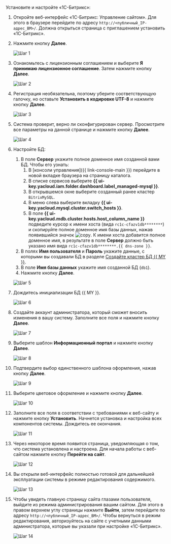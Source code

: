 Установите и настройте «1С-Битрикс»:
1. Откройте веб-интерфейс «1С-Битрикс: Управление сайтом». Для этого в браузере перейдите по адресу `http://<публичный_IP-адрес_ВМ>/`. Должна открыться страница с приглашением установить «1С-Битрикс».
1. Нажмите кнопку **Далее**.

   ![Шаг 1](../../_assets/tutorials/bitrix-website/bitrix-website1.png)

1. Ознакомьтесь с лицензионным соглашением и выберите **Я принимаю лицензионное соглашение**. Затем нажмите кнопку **Далее**.

   ![Шаг 2](../../_assets/tutorials/bitrix-website/bitrix-website2.png)

1. Регистрация необязательна, поэтому уберите соответствующую галочку, но оставьте **Установить в кодировке UTF-8** и нажмите кнопку **Далее**.

   ![Шаг 3](../../_assets/tutorials/bitrix-website/bitrix-website3.png)

1. Система проверит, верно ли сконфигурирован сервер. Просмотрите все параметры на данной странице и нажмите кнопку **Далее**.

   ![Шаг 4](../../_assets/tutorials/bitrix-website/bitrix-website6.png)

1. Настройте БД:
   1. В поле **Сервер** укажите полное доменное имя созданной вами БД. Чтобы его узнать:
      1. В [консоли управления]({{ link-console-main }}) перейдите в новой вкладке браузера на страницу каталога.
      1. В списке сервисов выберите **{{ ui-key.yacloud.iam.folder.dashboard.label_managed-mysql }}**.
      1. В открывшемся окне выберите созданный ранее кластер `BitrixMySQL`.
      1. В меню слева выберите вкладку **{{ ui-key.yacloud.mysql.cluster.switch_hosts }}**.
      1. В поле **{{ ui-key.yacloud.mdb.cluster.hosts.host_column_name }}** подведите курсор к имени хоста (вида `rc1c-cfazv1db********`) и скопируйте полное доменное имя базы данных, нажав появившийся значок ![copy](../../_assets/copy.svg). К имени хоста добавится полное доменное имя, в результате в поле **Сервер** должно быть указано имя вида `rc1c-cfazv1db********.{{ dns-zone }}`.
   1. В полях **Имя пользователя** и **Пароль** укажите данные, с которыми вы создавали БД в разделе [Создайте кластер БД {{ MY }}](#create-mysql).
   1. В поле **Имя базы данных** укажите имя созданной БД (`db1`).
   1. Нажмите кнопку **Далее**.

   ![Шаг 5](../../_assets/tutorials/bitrix-website/bitrix-website7.png)

1. Дождитесь инициализации БД {{ MY }}.

   ![Шаг 6](../../_assets/tutorials/bitrix-website/bitrix-website8.png)

1. Создайте аккаунт администратора, который сможет вносить изменения в вашу систему. Заполните все поля и нажмите кнопку **Далее**.

   ![Шаг 7](../../_assets/tutorials/bitrix-website/bitrix-website9.png)

1. Выберите шаблон **Информационный портал** и нажмите кнопку **Далее**.

   ![Шаг 8](../../_assets/tutorials/bitrix-website/bitrix-website10.png)

1. Подтвердите выбор единственного шаблона оформления, нажав кнопку **Далее**.

   ![Шаг 9](../../_assets/tutorials/bitrix-website/bitrix-website11.png)

1. Выберите цветовое оформление и нажмите кнопку **Далее**.

   ![Шаг 10](../../_assets/tutorials/bitrix-website/bitrix-website12.png)

1. Заполните все поля в соответствии с требованиями к веб-сайту и нажмите кнопку **Установить**. Начнется установка и настройка всех компонентов системы. Дождитесь ее окончания.

   ![Шаг 11](../../_assets/tutorials/bitrix-website/bitrix-website13.png)

1. Через некоторое время появится страница, уведомляющая о том, что система установлена и настроена. Для начала работы с веб-сайтом нажмите кнопку **Перейти на сайт**.

   ![Шаг 12](../../_assets/tutorials/bitrix-website/bitrix-website15.png)

1. Вы открыли веб-интерфейс полностью готовой для дальнейшей эксплуатации системы в режиме редактирования содержимого.

   ![Шаг 13](../../_assets/tutorials/bitrix-website/bitrix-website16.png)

1. Чтобы увидеть главную страницу сайта глазами пользователя, выйдите из режима администрирования вашим сайтом. Для этого в правом верхнем углу страницы нажмите **Выйти**, затем перейдите по адресу `http://<публичный_IP-адрес_ВМ>/`.
   Чтобы вернуться в режим редактирования, авторизуйтесь на сайте с учетными данными администратора, которые вы указали при настройке «1С-Битрикс».

   ![Шаг 14](../../_assets/tutorials/bitrix-website/bitrix-website17.png)
